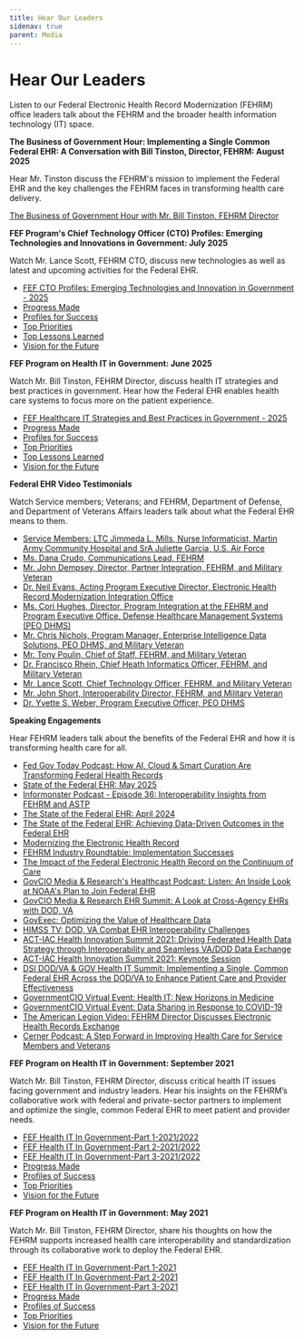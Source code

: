 ```yaml
---
title: Hear Our Leaders
sidenav: true
parent: Media
---
```

# Hear Our Leaders

Listen to our Federal Electronic Health Record Modernization (FEHRM) office leaders talk about the FEHRM and the broader health information technology (IT) space.

**The Business of Government Hour: Implementing a Single Common Federal EHR: A Conversation with Bill Tinston, Director, FEHRM: August 2025**

Hear Mr. Tinston discuss the FEHRM's mission to implement the Federal EHR and the key challenges the FEHRM faces in transforming health care delivery.

[The Business of Government Hour with Mr. Bill Tinston, FEHRM Director](https://www.businessofgovernment.org/interviews/5611)

**FEF Program's Chief Technology Officer (CTO) Profiles: Emerging Technologies and Innovations in Government: July 2025**

Watch Mr. Lance Scott, FEHRM CTO, discuss new technologies as well as latest and upcoming activities for the Federal EHR.

- [FEF CTO Profiles: Emerging Technologies and Innovation in Government - 2025](https://www.youtube.com/watch?v=qv1vmwl11Yc&list=PLPSJS3BbDg0U742F-WXYxCHdtrjGFL1_I&index=7)
- [Progress Made](https://www.youtube.com/watch?v=juif8ZGZ24o&list=PLPSJS3BbDg0U742F-WXYxCHdtrjGFL1_I&index=2)
- [Profiles for Success](https://www.youtube.com/watch?v=yt8V1OhjmB8&list=PLPSJS3BbDg0U742F-WXYxCHdtrjGFL1_I&index=3)
- [Top Priorities](https://www.youtube.com/watch?v=cnmwHj4vQ8g&list=PLPSJS3BbDg0U742F-WXYxCHdtrjGFL1_I&index=4)
- [Top Lessons Learned](https://www.youtube.com/watch?v=edxoIkiCbrQ&list=PLPSJS3BbDg0U742F-WXYxCHdtrjGFL1_I&index=5)
- [Vision for the Future](https://www.youtube.com/watch?v=x0JJViX3_U4&list=PLPSJS3BbDg0U742F-WXYxCHdtrjGFL1_I&index=6)

**FEF Program on Health IT in Government: June 2025**

Watch Mr. Bill Tinston, FEHRM Director, discuss health IT strategies and best practices in government. Hear how the Federal EHR enables health care systems to focus more on the patient experience.

- [FEF Healthcare IT Strategies and Best Practices in Government - 2025](https://www.youtube.com/watch?v=7Hr8RLJjqvw&list=PL93B37A8E2F403D3A&index=1)
- [Progress Made](https://www.youtube.com/watch?v=2yAmEbOY2BU&list=PL93B37A8E2F403D3A&index=13)
- [Profiles for Success](https://www.youtube.com/watch?v=7k-vVe2BPMc&list=PL93B37A8E2F403D3A&index=14)
- [Top Priorities](https://www.youtube.com/watch?v=sWBMJqrE8rw&list=PL93B37A8E2F403D3A&index=14)
- [Top Lessons Learned](https://www.youtube.com/watch?v=wFHz0baw8So&list=PL93B37A8E2F403D3A&index=15)
- [Vision for the Future](https://www.youtube.com/watch?v=gQheUZ71P2k&list=PL93B37A8E2F403D3A&index=16)

**Federal EHR Video Testimonials**

Watch Service members; Veterans; and FEHRM, Department of Defense, and Department of Veterans Affairs leaders talk about what the Federal EHR means to them.

- [Service Members: LTC Jimmeda L. Mills, Nurse Informaticist, Martin Army Community Hospital and SrA Juliette Garcia, U.S. Air Force](https://www.dvidshub.net/video/957730/federal-ehr-testimonials-service-members)
- [Ms. Dana Crudo, Communications Lead, FEHRM](https://www.dvidshub.net/video/957731/federal-ehr-testimonial-dana-crudo)
- [Mr. John Dempsey, Director, Partner Integration, FEHRM, and Military Veteran](https://www.dvidshub.net/video/957292/federal-ehr-testimonial-john-dempsey)
- [Dr. Neil Evans, Acting Program Executive Director, Electronic Health Record Modernization Integration Office](https://www.dvidshub.net/video/957300/federal-ehr-testimonial-dr-neil-evans)
- [Ms. Cori Hughes, Director, Program Integration at the FEHRM and Program Executive Office, Defense Healthcare Management Systems (PEO DHMS)](https://www.dvidshub.net/video/957728/federal-ehr-testimonial-cori-hughes)
- [Mr. Chris Nichols, Program Manager, Enterprise Intelligence Data Solutions, PEO DHMS, and Military Veteran](https://www.dvidshub.net/video/957297/federal-ehr-testimonial-chris-nichols)
- [Mr. Tony Poulin, Chief of Staff, FEHRM, and Military Veteran](https://www.dvidshub.net/video/957299/federal-ehr-testimonial-tony-poulin)
- [Dr. Francisco Rhein, Chief Heath Informatics Officer, FEHRM, and Military Veteran](https://www.dvidshub.net/video/957293/federal-ehr-testimonial-dr-francisco-rhein)
- [Mr. Lance Scott, Chief Technology Officer, FEHRM, and Military Veteran](https://www.dvidshub.net/video/957310/federal-ehr-testimonial-lance-scott)
- [Mr. John Short, Interoperability Director, FEHRM, and Military Veteran](https://www.dvidshub.net/video/957309/federal-ehr-testimonial-john-short)
- [Dr. Yvette S. Weber, Program Executive Officer, PEO DHMS](https://www.dvidshub.net/video/957307/federal-ehr-testimonial-dr-yvette-weber)

**Speaking Engagements**

Hear FEHRM leaders talk about the benefits of the Federal EHR and how it is transforming health care for all.  

- [Fed Gov Today Podcast: How AI, Cloud & Smart Curation Are Transforming Federal Health Records](https://fedgovtoday.com/podcast/how-ai-cloud-smart-curation-are-transforming-federal-health-records)
- [State of the Federal EHR: May 2025](https://www.dvidshub.net/video/964679/may-2025-state-federal-ehr)
- [Informonster Podcast - Episode 36: Interoperability Insights from FEHRM and ASTP](https://clinicalarchitecture.com/podcast/episode-36-interoperability-insights-from-fehrm-and-astp/)
- [The State of the Federal EHR: April 2024](https://www.dvidshub.net/video/918713/april-2024-state-federal-ehr)
- [The State of the Federal EHR: Achieving Data-Driven Outcomes in the Federal EHR](https://www.dvidshub.net/video/906312/november-2023-state-federal-ehr)
- [Modernizing the Electronic Health Record](https://govciomedia.com/modernizing-the-federal-electronic-health-record/)
- [FEHRM Industry Roundtable: Implementation Successes](https://www.dvidshub.net/video/886172/fehrm-industry-roundtable-implementation-successes)
- [The Impact of the Federal Electronic Health Record on the Continuum of Care](https://www.dvidshub.net/video/879225/impact-federal-electronic-health-record-continuum-care)
- [GovCIO Media & Research's Healthcast Podcast: Listen: An Inside Look at NOAA's Plan to Join Federal EHR](https://governmentciomedia.com/listen-inside-look-noaas-plan-join-federal-ehr)
- [GovCIO Media & Research EHR Summit: A Look at Cross-Agency EHRs with DOD, VA](https://govciomedia.com/events/archive/ehr-summit-recap/)
- [GovExec: Optimizing the Value of Healthcare Data](https://youtu.be/rhi8lUUsm6Y)
- [HIMSS TV: DOD, VA Combat EHR Interoperability Challenges](https://himsstv.brightcovegallery.com/detail/video/6268576260001/dod-va-combat-ehr-interoperability-challenges?autoStart=true&q=Tinston)
- [ACT-IAC Health Innovation Summit 2021: Driving Federated Health Data Strategy through Interoperability and Seamless VA/DOD Data Exchange](https://vimeo.com/560584288)
- [ACT-IAC Health Innovation Summit 2021: Keynote Session](https://onlinexperiences.com/Launch/Studio/ESH=8D74A1A8-DDC9-4C96-BEFA-304C2B0847A9)
- [DSI DOD/VA & GOV Health IT Summit: Implementing a Single, Common Federal EHR Across the DOD/VA to Enhance Patient Care and Provider Effectiveness](https://dsigroup.live/archive/4898)
- [GovernmentCIO Virtual Event: Health IT: New Horizons in Medicine](https://govciomedia.com/events/archive/health-it-new-horizons-in-medicine-recap/)
- [GovernmentCIO Virtual Event: Data Sharing in Response to COVID-19](https://govciomedia.com/events/archive/data-sharing-in-response-to-covid-2020-recap/)
- [The American Legion Video: FEHRM Director Discusses Electronic Health Records Exchange](https://www.youtube.com/watch?v=rArBUE7RwJs)
- [Cerner Podcast: A Step Forward in Improving Health Care for Service Members and Veterans](https://www.cerner.com/perspectives/a-step-forward-in-improving-health-care-for-service-members-and-veterans)

**FEF Program on Health IT in Government: September 2021**

Watch Mr. Bill Tinston, FEHRM Director, discuss critical health IT issues facing government and industry leaders. Hear his insights on the FEHRM’s collaborative work with federal and private-sector partners to implement and optimize the single, common Federal EHR to meet patient and provider needs.

- [FEF Health IT In Government-Part 1-2021/2022](https://www.youtube.com/watch?v=TovlAxK2LNI&list=PL93B37A8E2F403D3A)
- [FEF Health IT In Government-Part 2-2021/2022](https://www.youtube.com/watch?v=XmQwyv41hdg&list=PL93B37A8E2F403D3A)
- [FEF Health IT In Government-Part 3-2021/2022](https://www.youtube.com/watch?v=G9P5rKBQWMQ&list=PL93B37A8E2F403D3A)
- [Progress Made](https://www.youtube.com/watch?v=J8iIz16m0Sc&list=PL93B37A8E2F403D3A)
- [Profiles of Success](https://www.youtube.com/watch?v=3HSoXGR1IF8&list=PL93B37A8E2F403D3A)
- [Top Priorities](https://www.youtube.com/watch?v=1NAdQbyNbhQ&list=PL93B37A8E2F403D3A)
- [Vision for the Future ](https://www.youtube.com/watch?v=lcZv30sNC1s&list=PL93B37A8E2F403D3A)

**FEF Program on Health IT in Government: May 2021**

Watch Mr. Bill Tinston, FEHRM Director, share his thoughts on how the FEHRM supports increased health care interoperability and standardization through its collaborative work to deploy the Federal EHR.  

- [FEF Health IT In Government-Part 1-2021](https://www.youtube.com/watch?v=FZrzsxa7h3I&list=PL93B37A8E2F403D3A&index=1)
- [FEF Health IT In Government-Part 2-2021](https://www.youtube.com/watch?v=QoVFLUL82pA&list=PL93B37A8E2F403D3A&index=2)
- [FEF Health IT In Government-Part 3-2021](https://www.youtube.com/watch?v=4wpOGi8qg0M&list=PL93B37A8E2F403D3A&index=3)
- [Progress Made](https://www.youtube.com/watch?v=UCR0ZVb4RNw&list=PL93B37A8E2F403D3A&index=16)
- [Profiles of Success](https://www.youtube.com/watch?v=dkwKOcLQjUk&list=PL93B37A8E2F403D3A&index=17)
- [Top Priorities](https://www.youtube.com/watch?v=bGlXyMrmZy0&list=PL93B37A8E2F403D3A&index=18)
- [Vision for the Future ](https://www.youtube.com/watch?v=8pt0IP3YM58&list=PL93B37A8E2F403D3A&index=19)




